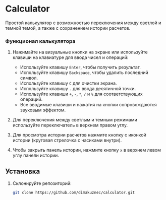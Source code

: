 # Calculator

Простой калькулятор с возможностью переключения между светлой и темной темой, а также с сохранением истории расчетов.

### Функционал калькулятора

1. Нажимайте на визуальные кнопки на экране или используйте клавиши на клавиатуре для ввода чисел и операций:
   - Используйте клавишу `Enter`, чтобы получить результат.
   - Используйте клавишу `Backspace`, чтобы удалить последний символ.
   - Используйте клавишу `C` для очистки экрана.
   - Используйте клавишу `.` для ввода десятичной точки.
   - Используйте клавиши `+`, `-`, `*`, `/` и `%` для соответствующих операций.
   - Все вводимые клавиши и нажатия на кнопки сопровождаются звуковым эффектом.
2. Для переключения между светлым и темным режимами используйте переключатель в верхнем правом углу.

3. Для просмотра истории расчетов нажмите кнопку с иконкой истории (круговая стрелочка с часиками внутри).

4. Чтобы закрыть панель истории, нажмите кнопку `x` в верхнем левом углу панели истории.

## Установка

1. Склонируйте репозиторий:
   ```bash
   git clone https://github.com/dimakuznec/calculator.git
   ```
